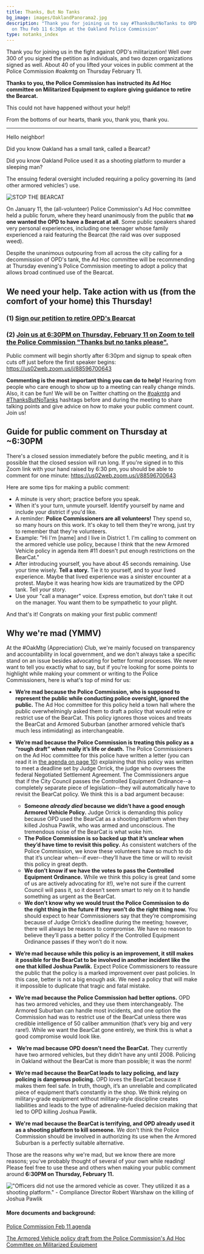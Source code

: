```yaml
---
title: Thanks, But No Tanks
bg_image: images/OaklandPanorama2.jpg
description: "Thank you for joining us to say #ThanksButNoTanks to OPD's Bearcat
  on Thu Feb 11 6:30pm at the Oakland Police Commission"
type: notanks_index
---
```

Thank you for joining us in the fight against OPD's militarization!
Well over 300 of you signed the petition as individuals, and two dozen organizations signed as well.
About 40 of you lifted your voices in public comment at the Police Commission #oakmtg on Thursday February 11.

**Thanks to you, the Police Commission has instructed its Ad Hoc committee on Militarized Equipment to explore giving guidance to retire the Bearcat.**

This could not have happened without your help!!

From the bottoms of our hearts, thank you, thank you, thank you.
<hr>

Hello neighbor!

Did you know Oakland has a small tank, called a Bearcat?

Did you know Oakland Police used it as a shooting platform to murder a sleeping man?

The ensuing federal oversight included requiring a policy governing its (and other armored vehicles') use.

![STOP THE BEARCAT](/images/notanks.jpg)

On January 11, the (all-volunteer) Police Commission's Ad Hoc committee held a public forum, where they heard unanimously from the public that **no one wanted the OPD to have a Bearcat at all**. Some public speakers shared very personal experiences, including one teenager whose family experienced a raid featuring the Bearcat (the raid was over supposed weed).

Despite the unanimous outpouring from all across the city calling for a decommission of OPD's tank, the Ad Hoc committee will be recommending at Thursday evening's Police Commission meeting to adopt a policy that allows broad continued use of the Bearcat.

## We need your help. Take action with us (from the comfort of your home) this Thursday!

### (1) [Sign our petition to retire OPD's Bearcat](https://docs.google.com/forms/d/e/1FAIpQLSfqSRDgENRMdhaYh5Yxb0gGO624HD1r7MpQB9Hd1F-um0x9Yw/viewform?vc=0&c=0&w=1&flr=0)

### (2) [Join us at 6:30PM on Thursday, February 11 on Zoom to tell the Police Commission "Thanks but no tanks please".](https://us02web.zoom.us/j/88596700643)

Public comment will begin shortly after 6:30pm and signup to speak often cuts off just before the first speaker begins: <https://us02web.zoom.us/j/88596700643>

**Commenting is the most important thing you can do to help!** Hearing from people who care enough to show up to a meeting can really change minds. Also, it can be fun! We will be on Twitter chatting on the [\#oakmtg](https://twitter.com/hashtag/oakmtg) and [\#ThanksButNoTanks](https://twitter.com/hashtag/ThanksButNoTanks) hashtags before and during the meeting to share talking points and give advice on how to make your public comment count. Join us!

## Guide for public comment on Thursday at ~6:30PM

There's a closed session immediately before the public meeting, and it is possible that the closed session will run long. If you're signed in to this Zoom link with your hand raised by 6:30 pm, you should be able to comment for one minute: <https://us02web.zoom.us/j/88596700643>

Here are some tips for making a public comment:

* A minute is very short; practice before you speak.
* When it's your turn, unmute yourself. Identify yourself by name and include your district if you'd like.
* A reminder: **Police Commissioners are all volunteers!** They spend so, so many hours on this work. It's okay to tell them they're wrong, just try to remember that they're volunteers.
* Example: "Hi I'm \[name] and I live in District 1. I'm calling to comment on the armored vehicle use policy, because I think that the new Armored Vehicle policy in agenda item #11 doesn't put enough restrictions on the BearCat."
* After introducing yourself, you have about 45 seconds remaining. Use your time wisely. **Tell a story.** Tie it to yourself, and to your lived experience. Maybe that lived experience was a sinister encounter at a protest. Maybe it was hearing how kids are traumatized by the OPD tank. Tell *your* story.
* Use your "call a manager" voice. Express emotion, but don't take it out on the manager. You want them to be sympathetic to your plight.

And that's it! Congrats on making your first public comment!

## Why we're mad (YMMV)

At the #OakMtg (Appreciation) Club, we're mainly focused on transparency and accountability in local government, and we don't always take a specific stand on an issue besides advocating for better formal processes. We never want to tell you exactly what to say, but if you're looking for some points to highlight while making your comment or writing to the Police Commissioners, here is what's top of mind for us:

* **We’re mad because the Police Commission, who is supposed to represent the public while conducting police oversight, ignored the public.** The Ad Hoc committee for this policy held a town hall where the public overwhelmingly asked them to draft a policy that would retire or restrict use of the BearCat. This policy ignores those voices and treats the BearCat and Armored Suburban (another armored vehicle that’s much less intimidating) as interchangeable. 
* **We’re mad because the Police Commission is treating this policy as a “rough draft” when really it’s life or death.** The Police Commissioners on the Ad Hoc committee for this police have written a letter (you can read it in [the agenda on page 10](https://cao-94612.s3.amazonaws.com/documents/Police-Commission-2.11.21-Agenda-Packet.pdf)) explaining that this policy was written to meet a deadline set by Judge Orrick, the judge who oversees the federal Negotiated Settlement Agreement. The Commissioners argue that if the City Council passes the Controlled Equipment Ordinance--a completely separate piece of legislation--they will automatically have to revisit the BearCat policy. We think this is a bad argument because:

  * **Someone *already died* because we didn’t have a good enough Armored Vehicle Policy.** Judge Orrick is demanding this policy because OPD used the BearCat as a shooting platform when they killed Joshua Pawlik, who was armed and unconscious. The tremendous noise of the BearCat is what woke him.
  * **The Police Commission is so backed up that it’s unclear when they’d have time to revisit this policy.** As consistent watchers of the Police Commission, we know these volunteers have so much to do that it’s unclear when--if ever--they’ll have the time or will to revisit this policy in great depth.
  * **We don’t know if we have the votes to pass the Controlled Equipment Ordinance.** While we think this policy is great (and some of us are actively advocating for it!), we’re not sure if the current Council will pass it, so it doesn’t seem smart to rely on it to handle something as urgent as the BearCat.
  * **We don’t know why we would trust the Police Commission to do the right thing in the future if they won’t do the right thing now.** You should expect to hear Commissioners say that they’re compromising because of Judge Orrick’s deadline during the meeting; however, there will always be reasons to compromise. We have no reason to believe they’ll pass a better policy if the Controlled Equipment Ordinance passes if they won’t do it now. 
* **We’re mad because while this policy is an improvement, it still makes it possible for the BearCat to be involved in another incident like the one that killed Joshua Pawlik.** Expect Police Commissioners to reassure the public that the policy is a marked improvement over past policies. In this case, better is not a big enough ask. We need a policy that will make it impossible to duplicate that tragic and fatal mistake.
* **We’re mad because the Police Commission had better options.** OPD has two armored vehicles, and they use them interchangeably. The Armored Suburban can handle most incidents, and one option the Commission had was to restrict use of the BearCat unless there was credible intelligence of 50 caliber ammunition (that’s very big and very rare!). While we want the BearCat gone entirely, we think this is what a good compromise would look like. 
*  **We’re mad because OPD doesn’t need the BearCat.** They currently have two armored vehicles, but they didn’t have any until 2008. Policing in Oakland without the BearCat is more than possible; it was the norm!
* **We’re mad because the BearCat leads to lazy policing, and lazy policing is dangerous policing.** OPD loves the BearCat because it makes them feel safe. In truth, though, it’s an unreliable and complicated piece of equipment that’s constantly in the shop. We think relying on military-grade equipment without military-style discipline creates liabilities and leads to the type of adrenaline-fueled decision making that led to OPD killing Joshua Pawlik.
* **We're mad because the BearCat is terrifying, and OPD already used it as a shooting platform to kill someone.** We don't think the Police Commission should be involved in authorizing its use when the Armored Suburban is a perfectly suitable alternative.

Those are the reasons why we're mad, but we know there are more reasons; you've probably thought of several of your own while reading! Please feel free to use these and others when making your public comment around **6:30PM on Thursday, February 11.** 

!["Officers did not use the armored vehicle as cover. They utilized it as a shooting platform." - Compliance Director Robert Warshaw on the killing of Joshua Pawlik](/images/screen-shot-2021-02-10-at-4.24.51-pm.png)

#### More documents and background:

[Police Commission Feb 11 agenda](https://www.oaklandca.gov/meetings/police-commission-february-11-2021)

[The Armored Vehicle policy draft from the Police Commission's Ad Hoc Committee on Militarized Equipment](https://oaklandca.gov/resources/ad-hoc-committee-on-militarized-equipment)
